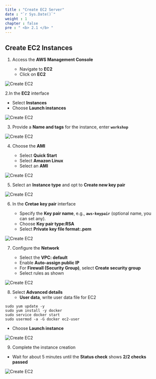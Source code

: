 ```yaml
---
title : "Create EC2 Server"
date : "`r Sys.Date()`"
weight : 1
chapter : false
pre : " <b> 2.1 </b> "
---
```


## Create EC2 Instances

1. Access the **AWS Management Console**

   - Navigate to **EC2**
   - Click on **EC2**

![Create EC2](/images/1/0001.png?featherlight=false&width=85pc)

2.In the **EC2** interface

   - Select  **Instances**
   - Choose  **Launch instances**

![Create EC2](/images/1/0002.png?featherlight=false&width=85pc)

3. Provide a **Name and tags** for the instance, enter **```workshop```**

![Create EC2](/images/1/0003.png?featherlight=false&width=55pc)

4. Choose the **AMI**

   - Select  **Quick Start**
   - Select  **Amazon Linux**
   - Select an **AMI**

![Create EC2](/images/1/0004.png?featherlight=false&width=55pc)

5. Select an **Instance type** and opt to **Create new key pair**

![Create EC2](/images/1/0005.png?featherlight=false&width=56pc)

6. In the **Cretae key pair** interface

   - Specify the **Key pair name**, e.g., **```aws-keypair```** (optional name, you can set any).
   - Choose **Key pair type:RSA**
   - Select **Private key file format:.pem**

![Create EC2](/images/1/0006.png?featherlight=false&width=70pc)

7.  Configure the **Network**

    - Select the **VPC: default**
    - Enable **Auto-assign public IP**
    - For **Firewall (Security Group)**, select **Create security group**
    - Select rules as shown

![Create EC2](/images/1/0007.png?featherlight=false&width=55pc)

8. Select **Advanced details**
   - **User data**, write user data file for EC2

```
sudo yum update -y
sudo yum install -y docker
sudo service docker start
sudo usermod -a -G docker ec2-user
```
   - Choose **Launch instance**
  
![Create EC2](/images/1/0008.png?featherlight=false&width=70pc)

9.  Complete the instance creation
   - Wait for about 5 minutes until the **Status check** shows  **2/2 checks passed**

![Create EC2](/images/1/0009.png?featherlight=false&width=90pc)
